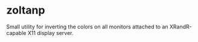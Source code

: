 # zoltanp
Small utility for inverting the colors on all monitors attached to an XRandR-capable X11 display server.
